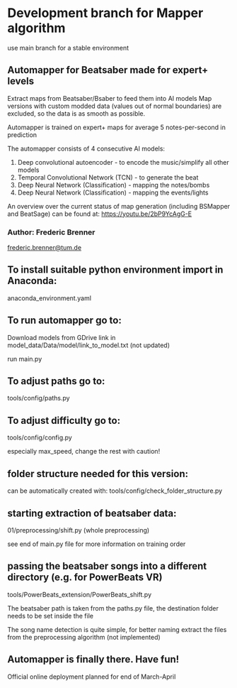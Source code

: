 # Development branch for Mapper algorithm
use main branch for a stable environment

## Automapper for Beatsaber made for expert+ levels 
Extract maps from Beatsaber/Bsaber to feed them into AI models
Map versions with custom modded data (values out of normal boundaries) are excluded,
so the data is as smooth as possible.

Automapper is trained on expert+ maps for average 5 notes-per-second in prediction

The automapper consists of 4 consecutive AI models:
1. Deep convolutional autoencoder - to encode the music/simplify all other models
2. Temporal Convolutional Network (TCN) - to generate the beat
3. Deep Neural Network (Classification) - mapping the notes/bombs
4. Deep Neural Network (Classification) - mapping the events/lights

An overview over the current status of map generation (including BSMapper and BeatSage) can be found at:
https://youtu.be/2bP9YcAgG-E

### Author: Frederic Brenner
frederic.brenner@tum.de

## To install suitable python environment import in Anaconda:
anaconda_environment.yaml

## To run automapper go to:
Download models from GDrive link in model_data/Data/model/link_to_model.txt
(not updated)

run main.py

## To adjust paths go to:
tools/config/paths.py

## To adjust difficulty go to:
tools/config/config.py

especially max_speed,
change the rest with caution!


## folder structure needed for this version:
can be automatically created with:
tools/config/check_folder_structure.py

## starting extraction of beatsaber data:
01/preprocessing/shift.py (whole preprocessing)

see end of main.py file for more information on training order


## passing the beatsaber songs into a different directory (e.g. for PowerBeats VR)
tools/PowerBeats_extension/PowerBeats_shift.py

The beatsaber path is taken from the paths.py file, 
the destination folder needs to be set inside the file

The song name detection is quite simple,
for better naming extract the files from the preprocessing algorithm (not implemented)

## Automapper is finally there. Have fun!
Official online deployment planned for end of March-April